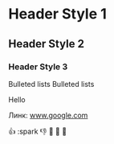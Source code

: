 # Header Style 1

## Header Style 2

### Header Style 3

Bulleted lists
Bulleted lists

Hello 

Линк: www.google.com

:+1:
:spark
:-1:
:100:
:1234:
:8ball:
